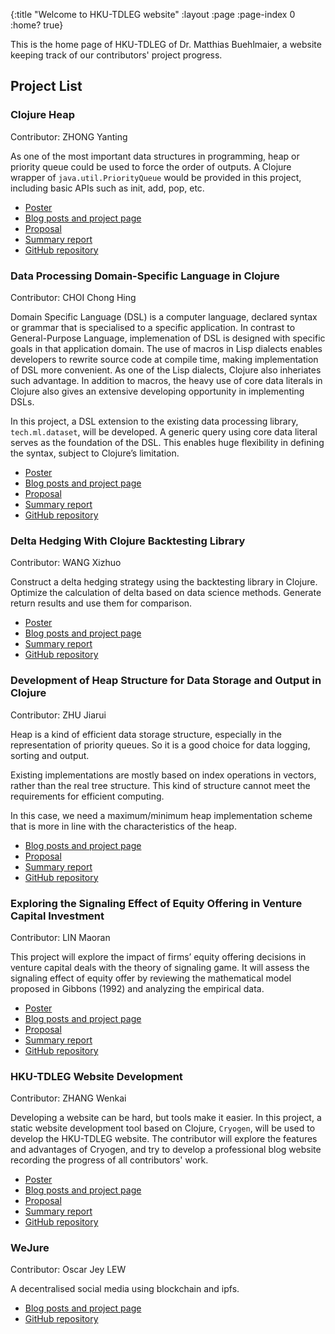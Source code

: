 {:title "Welcome to HKU-TDLEG website"
 :layout :page
 :page-index 0
 :home? true}

This is the home page of HKU-TDLEG of Dr. Matthias Buehlmaier, a website keeping track of our contributors' project progress.

## Project List

### Clojure Heap

  Contributor: ZHONG Yanting

  As one of the most important data structures in programming, heap or priority queue could be used to force the order of outputs. A Clojure wrapper of ```java.util.PriorityQueue``` would be provided in this project, including basic APIs such as init, add, pop, etc.

  - [Poster](/pdf/Poster-ZHONG-Yanting.pdf)
  - [Blog posts and project page](/pages-output/ZHONG-Yanting)
  - [Proposal](/pdf/Proposal-ZHONG-Yanting.pdf)
  - [Summary report](/pdf/Report-ZHONG-Yanting.pdf)
  - [GitHub repository](https://github.com/clojure-finance/clojure-heap2)

### Data Processing Domain-Specific Language in Clojure

  Contributor: CHOI Chong Hing

  Domain Specific Language (DSL) is a computer language, declared syntax or grammar that is specialised to a specific application. In contrast to General-Purpose Language, implemenation of DSL is designed with specific goals in that application domain. The use of macros in Lisp dialects enables developers to rewrite source code at compile time, making implementation of DSL more convenient. As one of the Lisp dialects, Clojure also inheriates such advantage. In addition to macros, the heavy use of core data literals in Clojure also gives an extensive developing opportunity in implementing DSLs.

  In this project, a DSL extension to the existing data processing library, ```tech.ml.dataset```, will be developed. A generic query using core data literal serves as the foundation of the DSL. This enables huge flexibility in defining the syntax, subject to Clojure’s limitation.
  
  - [Poster](/pdf/Poster-CHOI-Chong-Hing.pdf)
  - [Blog posts and project page](/pages-output/CHOI-Chong-Hing)
  - [Proposal](/pdf/Proposal-CHOI-Chong-Hing.pdf)
  - [Summary report](/pdf/Report-CHOI-Chong-Hing.pdf)
  - [GitHub repository](https://github.com/clojure-finance/HKU-TDLEG-data-processing-DSL)

### Delta Hedging With Clojure Backtesting Library

  Contributor: WANG Xizhuo

  Construct a delta hedging strategy using the backtesting library in Clojure. Optimize the calculation of delta based on data science methods. Generate return results and use them for comparison.

  - [Poster](/pdf/Poster-WANG-Xizhuo.pdf)
  - [Blog posts and project page](/pages-output/WANG-Xizhuo)
  - [Summary report](/pdf/Report-WANG-Xizhuo.pdf)
  - [GitHub repository](https://github.com/clojure-finance/HKU-TDLEG-backtesting-strategies-clojure)

### Development of Heap Structure for Data Storage and Output in Clojure

  Contributor: ZHU Jiarui

  Heap is a kind of efficient data storage structure, especially in the representation of priority queues. So it is a good choice for data logging, sorting and output.

  Existing implementations are mostly based on index operations in vectors, rather than the real tree structure. This kind of structure cannot meet the requirements for efficient computing. 

  In this case, we need a maximum/minimum heap implementation scheme that is more in line with the characteristics of the heap.

  - [Blog posts and project page](/pages-output/ZHU-Jiarui)
  - [Proposal](/pdf/Proposal-ZHU-Jiarui.pdf)
  - [Summary report](/pdf/Report-ZHU-Jiarui.pdf)
  - [GitHub repository](https://github.com/clojure-finance/clojure-heap)

### Exploring the Signaling Effect of Equity Offering in Venture Capital Investment

  Contributor: LIN Maoran

  This project will explore the impact of firms’ equity offering decisions in venture capital deals with the theory of signaling game. It will assess the signaling effect of equity offer by reviewing the mathematical model proposed in Gibbons (1992) and analyzing the empirical data.
  
  - [Poster](/pdf/Poster-LIN-Maoran.pdf)
  - [Blog posts and project page](/pages-output/LIN-Maoran)
  - [Proposal](/pdf/Proposal-LIN-Maoran.pdf)
  - [Summary report](/pdf/Report-LIN-Maoran.pdf)
  - [GitHub repository](https://github.com/clojure-finance/HKU-TDLEG-financial-signaling-game)

### HKU-TDLEG Website Development

  Contributor: ZHANG Wenkai

  Developing a website can be hard, but tools make it easier. In this project, a static website development tool based on Clojure, ```Cryogen```, will be used to develop the HKU-TDLEG website. The contributor will explore the features and advantages of Cryogen, and try to develop a professional blog website recording the progress of all contributors' work.
  
  - [Poster](/pdf/Poster-ZHANG-Wenkai.pdf)
  - [Blog posts and project page](/pages-output/ZHANG-Wenkai)
  - [Proposal](/pdf/Proposal-ZHANG-Wenkai.pdf)
  - [Summary report](/pdf/Report-ZHANG-Wenkai.pdf)
  - [GitHub repository](https://github.com/clojure-finance/HKU-TDLEG-website)

### WeJure

  Contributor: Oscar Jey LEW

  A decentralised social media using blockchain and ipfs.

  - [Blog posts and project page](/pages-output/Oscar-Jey-LEW)
  - [GitHub repository](https://github.com/clojure-finance/HKU-TDLEG-WeJure)